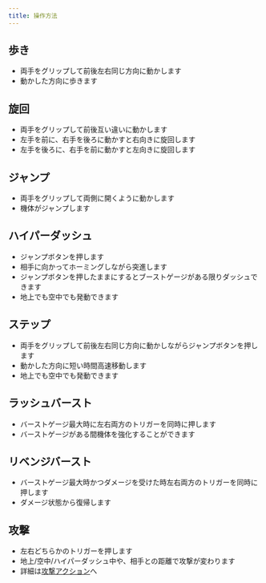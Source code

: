 ```yaml
---
title: 操作方法
---
```


## 歩き
* 両手をグリップして前後左右同じ方向に動かします
* 動かした方向に歩きます

## 旋回
* 両手をグリップして前後互い違いに動かします
* 左手を前に、右手を後ろに動かすと右向きに旋回します
* 左手を後ろに、右手を前に動かすと左向きに旋回します

## ジャンプ
* 両手をグリップして両側に開くように動かします
* 機体がジャンプします

## ハイパーダッシュ
* ジャンプボタンを押します
* 相手に向かってホーミングしながら突進します
* ジャンプボタンを押したままにするとブーストゲージがある限りダッシュできます
* 地上でも空中でも発動できます

## ステップ
* 両手をグリップして前後左右同じ方向に動かしながらジャンプボタンを押します
* 動かした方向に短い時間高速移動します
* 地上でも空中でも発動できます

## ラッシュバースト
* バーストゲージ最大時に左右両方のトリガーを同時に押します
* バーストゲージがある間機体を強化することができます

## リベンジバースト
* バーストゲージ最大時かつダメージを受けた時左右両方のトリガーを同時に押します
* ダメージ状態から復帰します

## 攻撃
* 左右どちらかのトリガーを押します
* 地上/空中/ハイパーダッシュ中や、相手との距離で攻撃が変わります
* 詳細は[攻撃アクション]()へ
